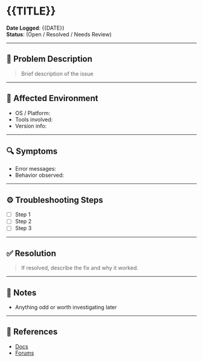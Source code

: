 # {{TITLE}}

**Date Logged**: {{DATE}}  
**Status**: (Open / Resolved / Needs Review)

---

## 🐞 Problem Description

> Brief description of the issue

---

## 🧪 Affected Environment

- OS / Platform:
- Tools involved:
- Version info:

---

## 🔍 Symptoms

- Error messages:
- Behavior observed:

---

## ⚙️ Troubleshooting Steps

- [ ] Step 1
- [ ] Step 2
- [ ] Step 3

---

## ✅ Resolution

> If resolved, describe the fix and why it worked.

---

## 🧠 Notes

- Anything odd or worth investigating later

---

## 📎 References

- [Docs]()
- [Forums]()
